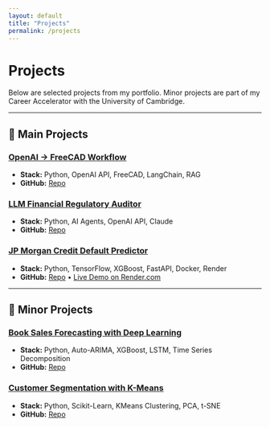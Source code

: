 ```yaml
---
layout: default
title: "Projects"
permalink: /projects
---
```


# Projects

Below are selected projects from my portfolio. Minor projects are part of my Career Accelerator with the University of Cambridge.

---

## 🔹 Main Projects

### [OpenAI → FreeCAD Workflow](/projects/openai-to-freecad-workflow/)
- **Stack:** Python, OpenAI API, FreeCAD, LangChain, RAG
- **GitHub:** [Repo](https://github.com/giuliano-t/openAI-to-freeCAD-workflow)  

### [LLM Financial Regulatory Auditor](/projects/llm-financial-regulatory-auditor/)
- **Stack:** Python, AI Agents, OpenAI API, Claude 
- **GitHub:** [Repo](https://github.com/giuliano-t/llm-financial-regulatory-auditor)  

### [JP Morgan Credit Default Predictor](/projects/jpmorgan-credit-default-app/)
- **Stack:** Python, TensorFlow, XGBoost, FastAPI, Docker, Render  
- **GitHub:** [Repo](https://github.com/giuliano-t/jpmorgan-credit-default-app) • [Live Demo on Render.com](https://jpmorgan-credit-default-predictor.onrender.com)  
 
---

## 🔹 Minor Projects

### [Book Sales Forecasting with Deep Learning](/projects/book-sales-forecasting-with-deep-learning/)
- **Stack:** Python, Auto-ARIMA, XGBoost, LSTM, Time Series Decomposition 
- **GitHub:** [Repo](https://github.com/giuliano-t/Book-Sales-Forecasting-with-Deep-Learning)  

### [Customer Segmentation with K-Means](/projects/customer-segmentation-with-kmeans/)
- **Stack:** Python, Scikit-Learn, KMeans Clustering, PCA, t-SNE  
- **GitHub:** [Repo](https://github.com/giuliano-t/Cu)
